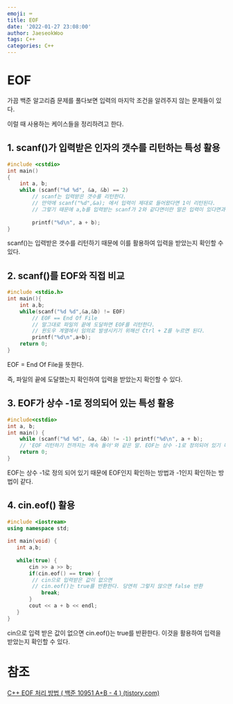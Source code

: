 ```yaml
---
emoji: ⌨️
title: EOF
date: '2022-01-27 23:08:00'
author: JaeseokWoo
tags: C++
categories: C++
---
```


# EOF

가끔 백준 알고리즘 문제를 풀다보면 입력의 마지막 조건을 알려주지 않는 문제들이 있다.

이럴 때 사용하는 케이스들을 정리하려고 한다.

## 1. scanf()가 입력받은 인자의 갯수를 리턴하는 특성 활용

```cpp
#include <cstdio>
int main()
{
    int a, b;
    while (scanf("%d %d", &a, &b) == 2)
        // scanf는 입력받은 갯수를 리턴한다.
        // 만약에 scanf("%d",&a); 에서 입력이 제대로 들어왔다면 1이 리턴된다.
        // 그렇기 때문에 a,b를 입력받는 scanf가 2와 같다면이란 말은 입력이 있다면과 같은 말이다.
        
        printf("%d\n", a + b);
}
```

scanf()는 입력받은 갯수를 리턴하기 때문에 이를 활용하여 입력을 받았는지 확인할 수 있다.

## 2. scanf()를 EOF와 직접 비교

```cpp
#include <stdio.h>
int main(){
    int a,b;
    while(scanf("%d %d",&a,&b) != EOF)
        // EOF == End Of File
        // 말그대로 파일의 끝에 도달하면 EOF를 리턴한다.
        // 윈도우 계열에서 임의로 발생시키기 위해선 Ctrl + Z를 누르면 된다. 
        printf("%d\n",a+b);
    return 0;
}
```

EOF = End Of File을 뜻한다.

즉, 파일의 끝에 도달했는지 확인하여 입력을 받았는지 확인할 수 있다.

## 3. EOF가 상수 -1로 정의되어 있는 특성 활용

```cpp
#include<cstdio>
int a, b;
int main() {
    while (scanf("%d %d", &a, &b) != -1) printf("%d\n", a + b);
    // 'EOF 리턴하기 전까지는 계속 돌아'와 같은 말. EOF는 상수 -1로 정의되어 있기 때문!
    return 0;
}
```

EOF는 상수 -1로 정의 되어 있기 때문에 EOF인지 확인하는 방법과 -1인지 확인하는 방법이 같다.

## 4. cin.eof() 활용

```cpp
#include <iostream>
using namespace std;
 
int main(void) {
   int a,b;
 
   while(true) {
       cin >> a >> b;
       if(cin.eof() == true) {
        // cin으로 입력받은 값이 없으면
        // cin.eof()는 true를 반환한다. 당연히 그렇지 않으면 false 반환
           break;
       }
       cout << a + b << endl;
   }
}
```

cin으로 입력 받은 값이 없으면 cin.eof()는 true를 반환한다. 이것을 활용하여 입력을 받았는지 확인할 수 있다.

# 참조

[C++ EOF 처리 방법 ( 백준 10951 A+B - 4 ) (tistory.com)](https://takeknowledge.tistory.com/20)

```toc
```